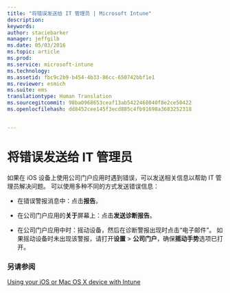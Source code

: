 ```yaml
---
title: "将错误发送给 IT 管理员 | Microsoft Intune"
description: 
keywords: 
author: staciebarker
manager: jeffgilb
ms.date: 05/03/2016
ms.topic: article
ms.prod: 
ms.service: microsoft-intune
ms.technology: 
ms.assetid: fbc9c2b9-b454-4b33-86cc-650742bbf1e1
ms.reviewer: esmich
ms.suite: ems
translationtype: Human Translation
ms.sourcegitcommit: 98ba0968653ceaf13ab5422468040f8e2ce50422
ms.openlocfilehash: dd8452cee145f3ecd885c4fb91698a3683252318


---
```



# 将错误发送给 IT 管理员

如果在 iOS 设备上使用公司门户应用时遇到错误，可以发送相关信息以帮助 IT 管理员解决问题。 可以使用多种不同的方式发送错误信息：

-   在错误警报消息中：点击**报告**。

-   在公司门户应用的**关于**屏幕上：点击**发送诊断报告**。

-   在公司门户应用中时：摇动设备，然后在诊断警报出现时点击“电子邮件”。 如果摇动设备时未出现该警报，请打开**设置** &gt; **公司门户**，确保**摇动手势**选项已打开。

### 另请参阅
[Using your iOS or Mac OS X device with Intune](using-your-ios-or-mac-os-x-device-with-intune.md)


<!--HONumber=Jun16_HO4-->


